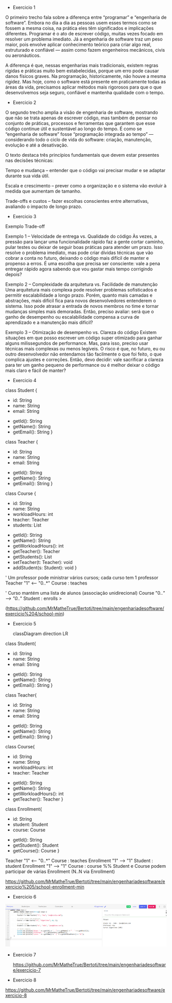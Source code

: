 - Exercicio 1

O primeiro trecho fala sobre a diferença entre “programar” e “engenharia de software”. Embora no dia a dia as pessoas usem esses termos como se fossem a mesma coisa, na prática eles têm significados e implicações diferentes. Programar é o ato de escrever código, muitas vezes focado em resolver um problema imediato. Já a engenharia de software traz um peso maior, pois envolve aplicar conhecimento teórico para criar algo real, estruturado e confiável — assim como fazem engenheiros mecânicos, civis ou aeronáuticos.

A diferença é que, nessas engenharias mais tradicionais, existem regras rígidas e práticas muito bem estabelecidas, porque um erro pode causar danos físicos graves. Na programação, historicamente, não houve a mesma rigidez. Mas hoje, como o software está presente em praticamente todas as áreas da vida, precisamos aplicar métodos mais rigorosos para que o que desenvolvemos seja seguro, confiável e mantenha qualidade com o tempo.

- Exercicio 2

O segundo trecho amplia a visão de engenharia de software, mostrando que não se trata apenas de escrever código, mas também de pensar no conjunto de práticas, processos e ferramentas que garantem que esse código continue útil e sustentável ao longo do tempo. É como se “engenharia de software” fosse “programação integrada ao tempo” — considerando todo o ciclo de vida do software: criação, manutenção, evolução e até a desativação.

O texto destaca três princípios fundamentais que devem estar presentes nas decisões técnicas:

Tempo e mudança – entender que o código vai precisar mudar e se adaptar durante sua vida útil.

Escala e crescimento – prever como a organização e o sistema vão evoluir à medida que aumentam de tamanho.


Trade-offs e custos – fazer escolhas conscientes entre alternativas, avaliando o impacto de longo prazo.

- Exercicio 3

Exemplo Trade-off

Exemplo 1 – Velocidade de entrega vs. Qualidade do código
Às vezes, a pressão para lançar uma funcionalidade rápido faz a gente cortar caminho, pular testes ou deixar de seguir boas práticas para atender um prazo. Isso resolve o problema imediato, mas pode criar dívidas técnicas que vão cobrar a conta no futuro, deixando o código mais difícil de manter e propenso a erros. É uma escolha que precisa ser consciente: vale a pena entregar rápido agora sabendo que vou gastar mais tempo corrigindo depois?

Exemplo 2 – Complexidade da arquitetura vs. Facilidade de manutenção
Uma arquitetura mais complexa pode resolver problemas sofisticados e permitir escalabilidade a longo prazo. Porém, quanto mais camadas e abstrações, mais difícil fica para novos desenvolvedores entenderem o sistema. Isso pode atrasar a entrada de novos membros no time e tornar mudanças simples mais demoradas. Então, preciso avaliar: será que o ganho de desempenho ou escalabilidade compensa a curva de aprendizado e a manutenção mais difícil?

Exemplo 3 – Otimização de desempenho vs. Clareza do código
Existem situações em que posso escrever um código super otimizado para ganhar alguns milissegundos de performance. Mas, para isso, preciso usar técnicas mais complexas ou menos legíveis. O risco é que, no futuro, eu ou outro desenvolvedor não entendamos tão facilmente o que foi feito, o que complica ajustes e correções. Então, devo decidir: vale sacrificar a clareza para ter um ganho pequeno de performance ou é melhor deixar o código mais claro e fácil de manter?

- Exercicio 4
  
class Student {
  - id: String
  - name: String
  - email: String
  + getId(): String
  + getName(): String
  + getEmail(): String
}

class Teacher {
  - id: String
  - name: String
  - email: String
  + getId(): String
  + getName(): String
  + getEmail(): String
}

class Course {
  - id: String
  - name: String
  - workloadHours: int
  - teacher: Teacher
  - students: List<Student>
  + getId(): String
  + getName(): String
  + getWorkloadHours(): int
  + getTeacher(): Teacher
  + getStudents(): List<Student>
  + setTeacher(t: Teacher): void
  + addStudent(s: Student): void
}

' Um professor pode ministrar vários cursos; cada curso tem 1 professor
Teacher "1" <-- "0..*" Course : teaches

' Curso mantém uma lista de alunos (associação unidirecional)
Course  "0..*" --> "0..*" Student : enrolls >

(https://github.com/MrMatheTrue/Bertoti/tree/main/engenhariadesoftware/exercicio%204/school-min)


- Exercicio 5

  classDiagram
direction LR

class Student{
  - id: String
  - name: String
  - email: String
  + getId(): String
  + getName(): String
  + getEmail(): String
}

class Teacher{
  - id: String
  - name: String
  - email: String
  + getId(): String
  + getName(): String
  + getEmail(): String
}

class Course{
  - id: String
  - name: String
  - workloadHours: int
  - teacher: Teacher
  + getId(): String
  + getName(): String
  + getWorkloadHours(): int
  + getTeacher(): Teacher
}

class Enrollment{
  - id: String
  - student: Student
  - course: Course
  + getId(): String
  + getStudent(): Student
  + getCourse(): Course
}

Teacher "1" <-- "0..*" Course : teaches
Enrollment "1" --> "1" Student : student
Enrollment "1" --> "1" Course  : course
%% Student e Course podem participar de várias Enrollment (N..N via Enrollment)


https://github.com/MrMatheTrue/Bertoti/tree/main/engenhariadesoftware/exercicio%205/school-enrollment-min




- Exercicio 6

![Imagem Teste](https://github.com/MrMatheTrue/Bertoti/blob/main/img/exercicio6.png)



- Exercicio 7

  https://github.com/MrMatheTrue/Bertoti/tree/main/engenhariadesoftware/exercicio-7



- Exercicio 8

https://github.com/MrMatheTrue/Bertoti/tree/main/engenhariadesoftware/exercicio-8








